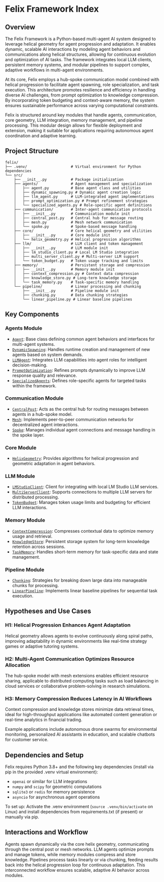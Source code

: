 # Felix Framework Index

## Overview

The Felix Framework is a Python-based multi-agent AI system designed to leverage helical geometry for agent progression and adaptation. It enables dynamic, scalable AI interactions by modeling agent behaviors and communications along helical structures, allowing for continuous evolution and optimization of AI tasks. The framework integrates local LLM clients, persistent memory systems, and modular pipelines to support complex, adaptive workflows in multi-agent environments.

At its core, Felix employs a hub-spoke communication model combined with helical progression to facilitate agent spawning, role specialization, and task execution. This architecture promotes resilience and efficiency in handling diverse AI challenges, from prompt optimization to knowledge compression. By incorporating token budgeting and context-aware memory, the system ensures sustainable performance across varying computational constraints.

Felix is structured around key modules that handle agents, communication, core geometry, LLM integration, memory management, and pipeline processing. This modular design allows for flexible deployment and extension, making it suitable for applications requiring autonomous agent coordination and adaptive learning.

## Project Structure

```
felix/
├── .venv/                    # Virtual environment for Python dependencies
└── src/
    ├── __init__.py           # Package initialization
    ├── agents/               # Agent management and specialization
    │   ├── agent.py          # Base agent class and utilities
    │   ├── dynamic_spawning.py # Dynamic agent creation logic
    │   ├── llm_agent.py      # LLM-integrated agent implementations
    │   ├── prompt_optimization.py # Prompt refinement strategies
    │   └── specialized_agents.py # Role-specific agent definitions
    ├── communication/        # Inter-agent communication protocols
    │   ├── __init__.py       # Communication module init
    │   ├── central_post.py   # Central hub for message routing
    │   ├── mesh.py           # Mesh network communication
    │   └── spoke.py          # Spoke-based message handling
    ├── core/                 # Core helical geometry and utilities
    │   ├── __init__.py       # Core module init
    │   └── helix_geometry.py # Helical progression algorithms
    ├── llm/                  # LLM client and token management
    │   ├── __init__.py       # LLM module init
    │   ├── lm_studio_client.py # Local LM Studio integration
    │   ├── multi_server_client.py # Multi-server LLM support
    │   └── token_budget.py   # Token usage tracking and limits
    ├── memory/               # Persistent storage and compression
    │   ├── __init__.py       # Memory module init
    │   ├── context_compression.py # Context data compression
    │   ├── knowledge_store.py # Long-term knowledge storage
    │   └── task_memory.py    # Task-specific memory handling
    └── pipeline/             # Linear processing and chunking
        ├── __init__.py       # Pipeline module init
        ├── chunking.py       # Data chunking strategies
        └── linear_pipeline.py # Linear baseline pipelines
```

## Key Components

### Agents Module
- [`Agent`](src/agents/agent.py): Base class defining common agent behaviors and interfaces for multi-agent systems.
- [`DynamicSpawning`](src/agents/dynamic_spawning.py): Handles runtime creation and management of new agents based on system demands.
- [`LLMAgent`](src/agents/llm_agent.py): Integrates LLM capabilities into agent roles for intelligent decision-making.
- [`PromptOptimization`](src/agents/prompt_optimization.py): Refines prompts dynamically to improve LLM response quality and relevance.
- [`SpecializedAgents`](src/agents/specialized_agents.py): Defines role-specific agents for targeted tasks within the framework.

### Communication Module
- [`CentralPost`](src/communication/central_post.py): Acts as the central hub for routing messages between agents in a hub-spoke model.
- [`Mesh`](src/communication/mesh.py): Implements peer-to-peer communication networks for decentralized agent interactions.
- [`Spoke`](src/communication/spoke.py): Manages individual agent connections and message handling in the spoke layer.

### Core Module
- [`HelixGeometry`](src/core/helix_geometry.py): Provides algorithms for helical progression and geometric adaptation in agent behaviors.

### LLM Module
- [`LMStudioClient`](src/llm/lm_studio_client.py): Client for integrating with local LM Studio LLM services.
- [`MultiServerClient`](src/llm/multi_server_client.py): Supports connections to multiple LLM servers for distributed processing.
- [`TokenBudget`](src/llm/token_budget.py): Manages token usage limits and budgeting for efficient LLM interactions.

### Memory Module
- [`ContextCompression`](src/memory/context_compression.py): Compresses contextual data to optimize memory usage and retrieval.
- [`KnowledgeStore`](src/memory/knowledge_store.py): Persistent storage system for long-term knowledge retention across sessions.
- [`TaskMemory`](src/memory/task_memory.py): Handles short-term memory for task-specific data and state management.

### Pipeline Module
- [`Chunking`](src/pipeline/chunking.py): Strategies for breaking down large data into manageable chunks for processing.
- [`LinearPipeline`](src/pipeline/linear_pipeline.py): Implements linear baseline pipelines for sequential task execution.

## Hypotheses and Use Cases

### H1: Helical Progression Enhances Agent Adaptation
Helical geometry allows agents to evolve continuously along spiral paths, improving adaptability in dynamic environments like real-time strategy games or adaptive tutoring systems.

### H2: Multi-Agent Communication Optimizes Resource Allocation
The hub-spoke model with mesh extensions enables efficient resource sharing, applicable to distributed computing tasks such as load balancing in cloud services or collaborative problem-solving in research simulations.

### H3: Memory Compression Reduces Latency in AI Workflows
Context compression and knowledge stores minimize data retrieval times, ideal for high-throughput applications like automated content generation or real-time analytics in financial trading.

Example applications include autonomous drone swarms for environmental monitoring, personalized AI assistants in education, and scalable chatbots for customer service.

## Dependencies and Setup

Felix requires Python 3.8+ and the following key dependencies (install via pip in the provided .venv virtual environment):
- `openai` or similar for LLM integrations
- `numpy` and `scipy` for geometric computations
- `sqlite3` or `redis` for memory persistence
- `asyncio` for asynchronous agent operations

To set up: Activate the .venv environment (`source .venv/bin/activate` on Linux) and install dependencies from requirements.txt (if present) or manually via pip.

## Interactions and Workflow

Agents spawn dynamically via the core helix geometry, communicating through the central post or mesh networks. LLM agents optimize prompts and manage tokens, while memory modules compress and store knowledge. Pipelines process tasks linearly or via chunking, feeding results back into the helical progression loop for continuous adaptation. This interconnected workflow ensures scalable, adaptive AI behavior across modules.